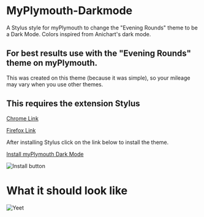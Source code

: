 # MyPlymouth-Darkmode
A Stylus style for myPlymouth to change the "Evening Rounds" theme to be a Dark Mode.
Colors inspired from Anichart's dark mode.
## For best results use with the "Evening Rounds" theme on myPlymouth.
This was created on this theme (because it was simple), so your mileage may vary when you use other themes.
## This requires the extension Stylus
[Chrome Link](https://chrome.google.com/webstore/detail/stylus/clngdbkpkpeebahjckkjfobafhncgmne/)

[Firefox Link](https://addons.mozilla.org/en-US/firefox/addon/styl-us/)

After installing Stylus click on the link below to install the theme.

[Install myPlymouth Dark Mode](https://github.com/faalqt/MyPlymouth-Darkmode/raw/master/darkmode.user.css)

![Install button](https://i.imgur.com/4WnKahb.png)
# What it should look like
![Yeet](https://i.imgur.com/LZ0ebYF.png)
